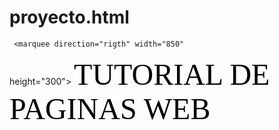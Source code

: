 # proyecto.html
<html>
 <head>
  <title>
   marquesina
  </title>
 </head>
 <body background="f10.jpeg">

     <marquee direction="rigth" width="850"
  height="300">
     <font face="impact" color="black" size="20"> TUTORIAL DE PAGINAS WEB </font>
     </marquee>
 </body>
</html>
